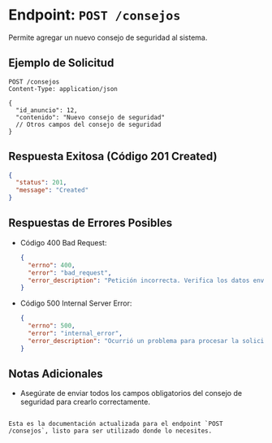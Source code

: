 
# Endpoint: `POST /consejos`

Permite agregar un nuevo consejo de seguridad al sistema.

## Ejemplo de Solicitud
```http
POST /consejos
Content-Type: application/json

{
  "id_anuncio": 12,
  "contenido": "Nuevo consejo de seguridad"
  // Otros campos del consejo de seguridad
}
```

## Respuesta Exitosa (Código 201 Created)
```json
{
  "status": 201,
  "message": "Created"
}
```

## Respuestas de Errores Posibles
- Código 400 Bad Request:

  ```json
  {
    "errno": 400,
    "error": "bad_request",
    "error_description": "Petición incorrecta. Verifica los datos enviados."
  }
  ```

- Código 500 Internal Server Error:
  ```json
  {
    "errno": 500,
    "error": "internal_error",
    "error_description": "Ocurrió un problema para procesar la solicitud."
  }
  ```

## Notas Adicionales

- Asegúrate de enviar todos los campos obligatorios del consejo de seguridad para crearlo correctamente.
```

Esta es la documentación actualizada para el endpoint `POST /consejos`, listo para ser utilizado donde lo necesites.